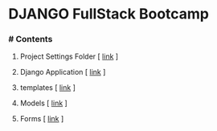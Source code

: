 # DJANGO FullStack Bootcamp

### # Contents
1. Project Settings Folder 
[ [link](https://github.com/Ji-yeonPark/DjangoFullStackCourse/blob/master/DjangoFullStackBootcamp/Docs/Part1_Project_Settings_Folder.md) ]

2. Django Application 
[ [link](https://github.com/Ji-yeonPark/DjangoFullStackCourse/blob/master/DjangoFullStackBootcamp/Docs/Part2_Django_Application.md) ]

3. templates 
[ [link](https://github.com/Ji-yeonPark/DjangoFullStackCourse/blob/master/DjangoFullStackBootcamp/Docs/Part3_Django_templates.md) ]

4. Models 
[ [link](https://github.com/Ji-yeonPark/DjangoFullStackCourse/blob/master/DjangoFullStackBootcamp/Docs/Part4_Django_Models.md) ]

5. Forms [ [link](https://github.com/Ji-yeonPark/DjangoFullStackCourse/blob/master/DjangoFullStackBootcamp/Docs/Part4_Django_Forms.md) ]


